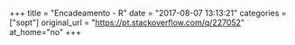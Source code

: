 +++
title = "Encadeamento - R"
date = "2017-08-07 13:13:21"
categories = ["sopt"]
original_url = "https://pt.stackoverflow.com/q/227052"
at_home="no"
+++

